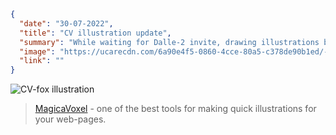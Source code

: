 ```json
{
  "date": "30-07-2022",
  "title": "CV illustration update",
  "summary": "While waiting for Dalle-2 invite, drawing illustrations by myself using the one of my favorite drawing tools - MagicaVoxel.",
  "image": "https://ucarecdn.com/6a90e4f5-0860-4cce-80a5-c378de90b1ed/-/resize/500x500/-/format/auto/",
  "link": ""
}
```
![CV-fox illustration](https://ucarecdn.com/6a90e4f5-0860-4cce-80a5-c378de90b1ed/-/resize/900x900/-/format/auto/)

> [MagicaVoxel](https://ephtracy.github.io/) - one of the best tools for making quick illustrations for your web-pages.
